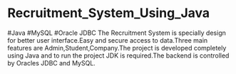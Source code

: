 # Recruitment_System_Using_Java
#Java
#MySQL
#Oracle JDBC
The Recruitment System is specially design for better user interface.Easy and secure access to data.Three main features are Admin,Student,Company.The project is developed completely using Java and to run the project JDK is required.The backend is controlled by Oracles JDBC and MySQL.
